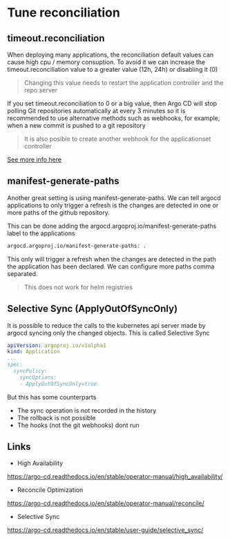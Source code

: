 # Tune reconciliation

## timeout.reconciliation

When deploying many applications, the reconciliation default values can cause high cpu / memory consuption. To avoid it we can increase the timeout.reconciliation value to a greater value (12h, 24h) or disabling it (0)

> Changing this value needs to restart the application controller and the repo server

If you set timeout.reconciliation to 0 or a big value, then Argo CD will stop polling Git repositories automatically at every 3 minutes so it is recommended to use alternative methods such as webhooks, for example, when a new commit is pushed to a git repository

> It is also posible to create another webhook for the applicationset controller

[See more info here](gitlab-webhook.md)

## manifest-generate-paths

Another great setting is using manifest-generate-paths. We can tell argocd applications to only trigger a refresh is the changes are detected in one or more paths of the github repository.

This can be done adding the argocd.argoproj.io/manifest-generate-paths label to the applications

```txt
argocd.argoproj.io/manifest-generate-paths: .
```

This only will trigger a refresh when the changes are detected in the path the application has been declared. We can configure more paths comma separated.

> This does not work for helm registries

## Selective Sync (ApplyOutOfSyncOnly)

It is possible to reduce the calls to the kubernetes api server made by argocd syncing only the changed objects. This is called Selective Sync

```yaml
apiVersion: argoproj.io/v1alpha1
kind: Application
...
spec:
  syncPolicy:
    syncOptions:
    - ApplyOutOfSyncOnly=true
```

But this has some counterparts

- The sync operation is not recorded in the history
- The rollback is not possible
- The hooks (not the git webhooks) dont run

## Links

- High Availability

<https://argo-cd.readthedocs.io/en/stable/operator-manual/high_availability/>

- Reconcile Optimization

<https://argo-cd.readthedocs.io/en/stable/operator-manual/reconcile/>

- Selective Sync

<https://argo-cd.readthedocs.io/en/stable/user-guide/selective_sync/>

